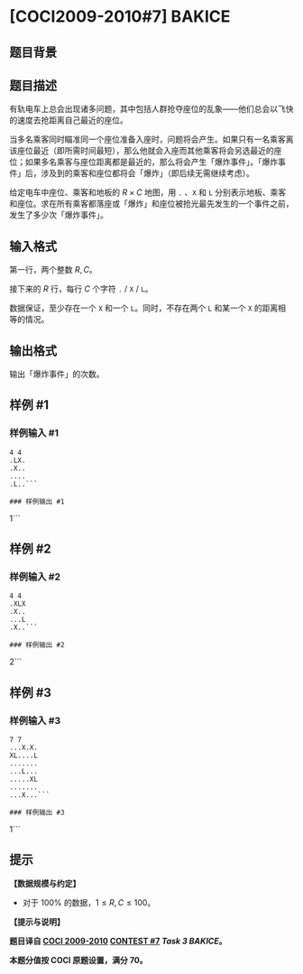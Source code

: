 # [COCI2009-2010#7] BAKICE

## 题目背景



## 题目描述

有轨电车上总会出现诸多问题，其中包括人群抢夺座位的乱象——他们总会以飞快的速度去抢距离自己最近的座位。

当多名乘客同时瞄准同一个座位准备入座时，问题将会产生。如果只有一名乘客离该座位最近（即所需时间最短），那么他就会入座而其他乘客将会另选最近的座位；如果多名乘客与座位距离都是最近的，那么将会产生「爆炸事件」。「爆炸事件」后，涉及到的乘客和座位都将会「爆炸」（即后续无需继续考虑）。

给定电车中座位、乘客和地板的 $R \times C$ 地图，用 $\texttt .$ 、$\texttt X$ 和 $\texttt L$ 分别表示地板、乘客和座位。求在所有乘客都落座或「爆炸」和座位被抢光最先发生的一个事件之前，发生了多少次「爆炸事件」。

## 输入格式

第一行，两个整数 $R,C$。

接下来的 $R$ 行，每行 $C$ 个字符 $\texttt .$ / $\texttt X$ / $\texttt L$。

数据保证，至少存在一个 $\texttt X$ 和一个 $\texttt L$。同时，不存在两个 $\texttt L$ 和某一个 $\texttt X$ 的距离相等的情况。

## 输出格式

输出「爆炸事件」的次数。

## 样例 #1

### 样例输入 #1
```
4 4
.LX.
.X..
....
.L..```

### 样例输出 #1

```
1```

## 样例 #2

### 样例输入 #2
```
4 4
.XLX
.X..
...L
.X..```

### 样例输出 #2

```
2```

## 样例 #3

### 样例输入 #3
```
7 7
...X.X.
XL....L
.......
...L...
.....XL
.......
...X...```

### 样例输出 #3

```
1```

## 提示

**【数据规模与约定】**

- 对于 $100\%$ 的数据，$1 \le R,C \le 100$。

**【提示与说明】**

**题目译自 [COCI 2009-2010](https://hsin.hr/coci/archive/2009_2010/) [CONTEST #7](https://hsin.hr/coci/archive/2009_2010/contest7_tasks.pdf) _Task 3 BAKICE_。**

**本题分值按 COCI 原题设置，满分 $70$。**
